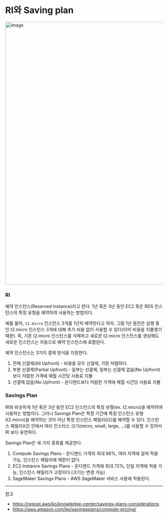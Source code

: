 # RI와 Saving plan

<img width="839" alt="image" src="https://github.com/rlaisqls/TIL/assets/81006587/d6216964-7b4a-4eab-8c34-f21af466f893">

### RI

예약 인스턴스(Reserved Instance)라고 한다. 1년 혹은 3년 동안 EC2 혹은 RDS 인스턴스의 특정 유형을 예약하여 사용하는 방법이다.

예를 들어, `t2.micro` 인스턴스 3개를 1년치 예약한다고 하자. 그럼 1년 동안은 실행 중인 t2.micro 인스턴스 3개에 대해 추가 비용 없이 사용할 수 있다(이미 비용을 지불했기 때문). 즉, 기존 t2.micro 인스턴스를 삭제하고 새로운 t2.micro 인스턴스를 생성해도 새로운 인스턴스는 자동으로 예약 인스턴스에 포함된다.

예약 인스턴스는 3가지 결제 방식을 지원한다.
1. 전체 선결제(All Upfront) - 비용을 모두 선결제, 가장 저렴하다.
2. 부분 선결제(Partial Upfront) - 일부는 선결제, 일부는 선결제 없음(No Upfront)보다 저렴한 가격에 매월 시간당 사용료 지불
3. 선결제 없음(No Upfront) - 온디맨드보다 저렴한 가격에 매월 시간당 사용료 지불

### Savings Plan

RI와 비슷하게 1년 혹은 3년 동안 EC2 인스턴스의 특정 유형(ex. t2.micro)을 예약하여 사용하는 방법이다. 그러나 Savings Plan은 특정 기간에 특정 인스턴스 유형(t2.micro)을 예약하는 것이 아닌 특정 인스턴스 패밀리(t2)를 예약할 수 있다. 인스턴스 패밀리(t2) 안에서 여러 인스터스 크기(micro, small, large, ...)를 사용할 수 있어서 RI 보다 유연하다.

Savings Plan은 세 가지 종류를 제공한다.
1. Compute Savings Plans - 온디맨드 가격의 최대 66%, 여러 지역에 걸쳐 적용 가능, 인스턴스 패밀리에 제한이 없다.
2. EC2 Instance Savings Plans - 온디맨드 가격에 최대 72%, 단일 지역에 적용 가능, 인스턴스 패밀리가 고정이다.(크기는 변경 가능)
3. SageMaker Savings Plans - AWS SageMaker 서비스 사용에 적용된다. 

---
참고
- https://repost.aws/ko/knowledge-center/savings-plans-considerations
- https://aws.amazon.com/ko/savingsplans/compute-pricing/
